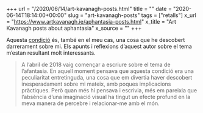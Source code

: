 +++
url = "/2020/06/14/art-kavanagh-posts.html"
title = ""
date = "2020-06-14T18:14:00+00:00"
slug = "art-kavanagh-posts"
tags = ["retalls"]
x_url = "https://www.artkavanagh.ie/aphantasia-posts.html"
x_title = "Art Kavanagh posts about aphantasia"
x_source = ""
+++


Aquesta [condició](https://en.wikipedia.org/wiki/Aphantasia) és, també en el meu cas, una cosa que he descobert darrerament sobre mi. Els apunts i reflexions d’aquest autor sobre el tema m’estan resultant molt interessants.

> A l’abril de 2018 vaig començar a escriure sobre el tema de l’afantasia. En aquell moment pensava que aquesta condició era una peculiaritat entretinguda, una cosa que em divertia haver descobert inesperadament sobre mi mateix, amb poques implicacions pràctiques. Però quan més hi pensava i escrivia, més em pareixia que l’absència d’una imaginació visual ha tingut un efecte profund en la meva manera de percebre i relacionar-me amb el món.
